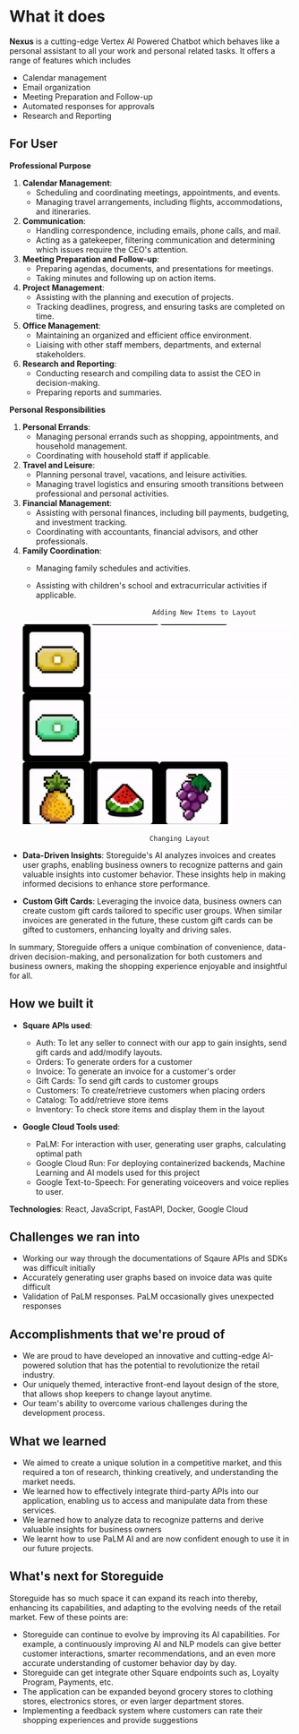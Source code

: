 # What it does
**Nexus** is a cutting-edge Vertex AI Powered Chatbot which behaves like a personal assistant to all your work and personal related tasks. It offers a range of features which includes
- Calendar management
- Email organization
- Meeting Preparation and Follow-up
- Automated responses for approvals
-  Research and Reporting

## For User ##
**Professional Purpose**
1. **Calendar Management**:
    - Scheduling and coordinating meetings, appointments, and events.
    - Managing travel arrangements, including flights, accommodations, and itineraries.
2. **Communication**:
    - Handling correspondence, including emails, phone calls, and mail.
    - Acting as a gatekeeper, filtering communication and determining which issues require the CEO's attention.
3. **Meeting Preparation and Follow-up**:
    - Preparing agendas, documents, and presentations for meetings.
    - Taking minutes and following up on action items.
4. **Project Management**:
    - Assisting with the planning and execution of projects.
    - Tracking deadlines, progress, and ensuring tasks are completed on time.
5. **Office Management**:
    - Maintaining an organized and efficient office environment.
    - Liaising with other staff members, departments, and external stakeholders.
6. **Research and Reporting**:
    - Conducting research and compiling data to assist the CEO in decision-making.
    - Preparing reports and summaries.

 **Personal Responsibilities**

1. **Personal Errands**:
    - Managing personal errands such as shopping, appointments, and household management.
    - Coordinating with household staff if applicable.
2. **Travel and Leisure**:
    - Planning personal travel, vacations, and leisure activities.
    - Managing travel logistics and ensuring smooth transitions between professional and personal activities.
3. **Financial Management**:
    - Assisting with personal finances, including bill payments, budgeting, and investment tracking.
    - Coordinating with accountants, financial advisors, and other professionals.
4. **Family Coordination**:
    - Managing family schedules and activities.
    - Assisting with children's school and extracurricular activities if applicable.

                                       Adding New Items to Layout

![Changing items](https://github.com/M-sasank/square-ai-hackathon/blob/main/website/src/assets/dnd.gif?raw=true)

                                       Changing Layout

- **Data-Driven Insights**: Storeguide's AI analyzes invoices and creates user graphs, enabling business owners to recognize patterns and gain valuable insights into customer behavior. These insights help in making informed decisions to enhance store performance.

- **Custom Gift Cards**: Leveraging the invoice data, business owners can create custom gift cards tailored to specific user groups. When similar invoices are generated in the future, these custom gift cards can be gifted to customers, enhancing loyalty and driving sales.

In summary, Storeguide offers a unique combination of convenience, data-driven decision-making, and personalization for both customers and business owners, making the shopping experience enjoyable and insightful for all.

## How we built it
- **Square APIs used**:
    - Auth: To let any seller to connect with our app to gain insights, send gift cards and add/modify layouts.
    - Orders: To generate orders for a customer
    - Invoice: To generate an invoice for a customer's order
    - Gift Cards: To send gift cards to customer groups
    - Customers: To create/retrieve customers when placing orders
    - Catalog: To add/retrieve store items
    - Inventory: To check store items and display them in the layout

- **Google Cloud Tools used**:
    - PaLM: For interaction with user, generating user graphs, calculating optimal path
    - Google Cloud Run: For deploying containerized backends, Machine Learning and AI models used for this project
    - Google Text-to-Speech: For generating voiceovers and voice replies to user.

**Technologies**: React, JavaScript, FastAPI, Docker, Google Cloud
## Challenges we ran into
- Working our way through the documentations of Sqaure APIs and SDKs was difficult initially
- Accurately generating user graphs based on invoice data was quite difficult
- Validation of PaLM responses. PaLM occasionally gives unexpected responses

## Accomplishments that we're proud of
- We are proud to have developed an innovative and cutting-edge AI-powered solution that has the potential to revolutionize the retail industry. 
- Our uniquely themed, interactive front-end layout design of the store, that allows shop keepers to change layout anytime.
- Our team's ability to overcome various challenges during the development process.

## What we learned
-  We aimed to create a unique solution in a competitive market, and this required a ton of research, thinking creatively, and understanding the market needs.
- We learned how to effectively integrate third-party APIs into our application, enabling us to access and manipulate data from these services.
-  We learned how to analyze data to recognize patterns and derive valuable insights for business owners
- We learnt how to use PaLM AI and are now confident enough to use it in our future projects.

## What's next for Storeguide
Storeguide has so much space it can expand its reach into thereby, enhancing its capabilities, and adapting to the evolving needs of the retail market. Few of these points are:

- Storeguide can continue to evolve by improving its AI capabilities. For example, a continuously improving AI and NLP models can give better customer interactions, smarter recommendations, and an even more accurate understanding of customer behavior day by day.
- Storeguide can get integrate other Square endpoints such as, Loyalty Program, Payments, etc.
- The application can be expanded beyond grocery stores to clothing stores, electronics stores, or even larger department stores.
-  Implementing a feedback system where customers can rate their shopping experiences and provide suggestions
